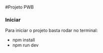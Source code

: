 #Projeto PWB

### Iniciar

Para iniciar o projeto basta rodar no terminal:

-   npm install
-   npm run dev
